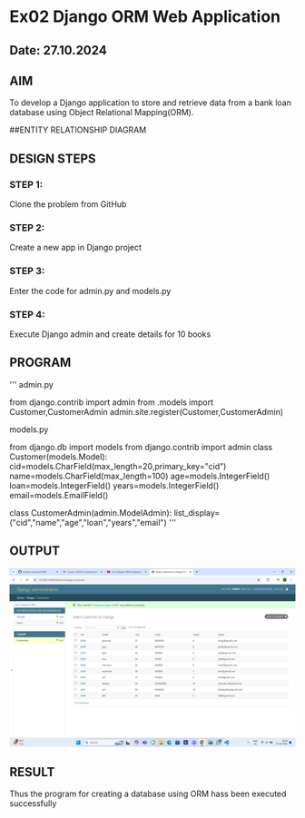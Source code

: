 # Ex02 Django ORM Web Application
## Date: 27.10.2024

## AIM
To develop a Django application to store and retrieve data from a bank loan database using Object Relational Mapping(ORM).

##ENTITY RELATIONSHIP DIAGRAM



## DESIGN STEPS

### STEP 1:
Clone the problem from GitHub

### STEP 2:
Create a new app in Django project

### STEP 3:
Enter the code for admin.py and models.py

### STEP 4:
Execute Django admin and create details for 10 books

## PROGRAM
'''
admin.py

from django.contrib import admin
from .models import Customer,CustomerAdmin
admin.site.register(Customer,CustomerAdmin)

models.py

from django.db import models
from django.contrib import admin
class Customer(models.Model):
	cid=models.CharField(max_length=20,primary_key="cid")
	name=models.CharField(max_length=100)
	age=models.IntegerField()
	loan=models.IntegerField()
	years=models.IntegerField()
	email=models.EmailField()

class CustomerAdmin(admin.ModelAdmin):
	list_display=("cid","name","age","loan","years","email")
'''



## OUTPUT
![alt text](<Screenshot 2024-10-27 220920.png>)




## RESULT
Thus the program for creating a database using ORM hass been executed successfully
